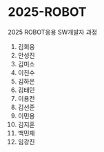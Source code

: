 # 2025-ROBOT
2025 ROBOT응용 SW개발자 과정
1. 김희웅
2. 안성진
3. 김미소
4. 이진수
5. 김하은
6. 김태민
7. 이용전
8. 김선준
9. 이민용
10. 김지훈
11. 백민재
12. 임강진

